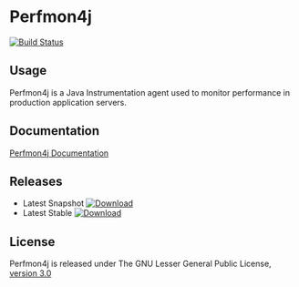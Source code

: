 # Perfmon4j 
[![Build Status](https://travis-ci.org/FollettSchoolSolutions/perfmon4j.png?branch=develop)](https://travis-ci.org/FollettSchoolSolutions/perfmon4j)

## Usage
Perfmon4j is a Java Instrumentation agent used to monitor performance in production application servers.

## Documentation
[Perfmon4j Documentation](https://github.com/FollettSchoolSolutions/perfmon4j/wiki)

## Releases
* Latest Snapshot
[ ![Download](https://api.bintray.com/packages/fss-development/Perfmon4j/Snapshots/images/download.svg) ](https://bintray.com/fss-development/Perfmon4j/Snapshots/_latestVersion)
* Latest Stable
[ ![Download](https://api.bintray.com/packages/fss-development/Perfmon4j/Release/images/download.svg) ](https://bintray.com/fss-development/Perfmon4j/Release/_latestVersion)


## License
Perfmon4j is released under The GNU Lesser General Public License, [version 3.0](http://opensource.org/licenses/LGPL-3.0)


